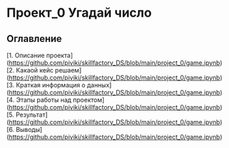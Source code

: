 # Проект_0 Угадай число

## Оглавление
[1. Описание проекта] (https://github.com/piviki/skillfactory_DS/blob/main/project_0/game.ipynb)
[2. Какаой кейс решаем] (https://github.com/piviki/skillfactory_DS/blob/main/project_0/game.ipynb)
[3. Краткая информация о данных] (https://github.com/piviki/skillfactory_DS/blob/main/project_0/game.ipynb)
[4. Этапы работы над проектом] (https://github.com/piviki/skillfactory_DS/blob/main/project_0/game.ipynb)
[5. Результат] (https://github.com/piviki/skillfactory_DS/blob/main/project_0/game.ipynb)
[6. Выводы] (https://github.com/piviki/skillfactory_DS/blob/main/project_0/game.ipynb)
